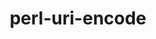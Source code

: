 ---
title: "perl-uri-encode"
layout: cache
categories: [package, develop-2024-10-27]
meta: {"versions": ["1.1.1"], "compilers": ["gcc@=11.4.0", "gcc@=13.2.0"], "oss": ["ubuntu22.04", "ubuntu24.04"], "platforms": ["linux"], "targets": ["x86_64_v3"], "stacks": ["e4s", "ml-linux-x86_64-rocm", "root"], "num_specs": 2, "num_specs_by_stack": {"root": 2, "e4s": 1, "ml-linux-x86_64-rocm": 1}}
spec_details: [{"hash": "mqtv5gt4mfuqgfdsargw7gesdzy2c6yd", "compiler": "gcc@=11.4.0", "versions": ["1.1.1"], "os": "ubuntu22.04", "platform": "linux", "target": "x86_64_v3", "variants": ["build_system=perl"], "stacks": ["root", "e4s"], "size": "-", "tarball": "https://binaries.spack.io/develop-2024-10-27/build_cache/linux-ubuntu22.04-x86_64_v3/gcc-11.4.0/perl-uri-encode-1.1.1/linux-ubuntu22.04-x86_64_v3-gcc-11.4.0-perl-uri-encode-1.1.1-mqtv5gt4mfuqgfdsargw7gesdzy2c6yd.spack"}, {"hash": "thgdlp46okomtszdrrbvuxwoz2dazdnc", "compiler": "gcc@=13.2.0", "versions": ["1.1.1"], "os": "ubuntu24.04", "platform": "linux", "target": "x86_64_v3", "variants": ["build_system=perl"], "stacks": ["root", "ml-linux-x86_64-rocm"], "size": "-", "tarball": "https://binaries.spack.io/develop-2024-10-27/build_cache/linux-ubuntu24.04-x86_64_v3/gcc-13.2.0/perl-uri-encode-1.1.1/linux-ubuntu24.04-x86_64_v3-gcc-13.2.0-perl-uri-encode-1.1.1-thgdlp46okomtszdrrbvuxwoz2dazdnc.spack"}]
---